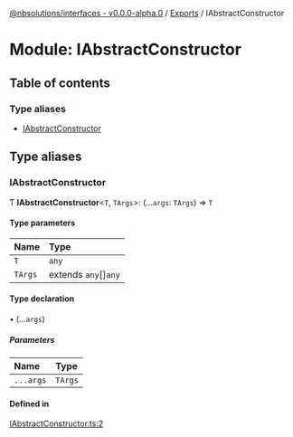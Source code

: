[@nbsolutions/interfaces - v0.0.0-alpha.0](../README.md) / [Exports](../modules.md) / IAbstractConstructor

# Module: IAbstractConstructor

## Table of contents

### Type aliases

- [IAbstractConstructor](IAbstractConstructor.md#iabstractconstructor)

## Type aliases

### IAbstractConstructor

Ƭ **IAbstractConstructor**<`T`, `TArgs`\>: (...`args`: `TArgs`) => `T`

#### Type parameters

| Name | Type |
| :------ | :------ |
| `T` | `any` |
| `TArgs` | extends `any`[]`any` |

#### Type declaration

• (...`args`)

##### Parameters

| Name | Type |
| :------ | :------ |
| `...args` | `TArgs` |

#### Defined in

[IAbstractConstructor.ts:2](https://github.com/nbsolutions-ca/interfaces/blob/f8eb3ad/src/IAbstractConstructor.ts#L2)
